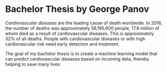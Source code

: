 # Bachelor Thesis by George Panov

*Cardiovascular diseases* are the leading cause of death worldwide. In 2016, the number of deaths was approximately 56,195,600 people, 17.9 million of whom died as a result of cardiovascular diseases. This is approximately 32% of all deaths. People with cardiovascular diseases or with high cardiovascular risk need early detection and treatment.

The goal of my bachelor thesis is to create a machine learning model that can predict cardiovascular diseases based on incoming data, thereby helping to save many lives.